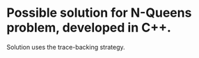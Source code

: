 # Possible solution for N-Queens problem, developed in C++. 
Solution uses the trace-backing strategy.


